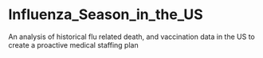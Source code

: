 # Influenza_Season_in_the_US
An analysis of historical flu related death, and vaccination data in the US to create a proactive medical staffing plan
